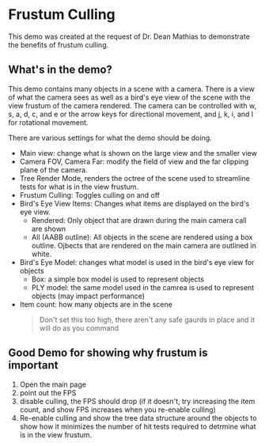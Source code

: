 # Frustum Culling
This demo was created at the request of Dr. Dean Mathias to demonstrate the benefits of frustum culling.

## What's in the demo?
This demo contains many objects in a scene with a camera. There is a view of what the camera sees as well as a bird's eye view of the scene with the view frustum of the camera rendered. The camera can be controlled with w, s, a, d, c, and e or the arrow keys for directional movement, and j, k, i, and l for rotational movement.

There are various settings for what the demo should be doing.
- Main view: change what is shown on the large view and the smaller view
- Camera FOV, Camera Far: modify the field of view and the far clipping plane of the camera.
- Tree Render Mode, renders the octree of the scene used to streamline tests for what is in the view frustum.
- Frustum Culling: Toggles culling on and off
- Bird's Eye View Items: Changes what items are displayed on the bird's eye view.
    - Rendered: Only object that are drawn during the main camera call are shown
    - All (AABB outline): All objects in the scene are rendered using a box outline. Ojbects that are rendered on the main camera are outlined in white.
- Bird's Eye Model: changes what model is used in the bird's eye view for objects
    - Box: a simple box model is used to represent objects
    - PLY model: the same model used in the camrea is used to represent objects (may impact performance)
- Item count: how many objects are in the scene
    > Don't set this too high, there aren't any safe gaurds in place and it will do as you command

## Good Demo for showing why frustum is important
1. Open the main page
2. point out the FPS
3. disable culling, the FPS should drop (if it doesn't, try increasing the item count, and show FPS increases when you re-enable culling)
4. Re-enable culling and show the tree data structure around the objects to show how it minimizes the number of hit tests required to detrmine what is in the view frustum.